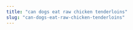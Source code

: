 ```yaml
---
title: "can dogs eat raw chicken tenderloins"
slug: "can-dogs-eat-raw-chicken-tenderloins"
---
```


